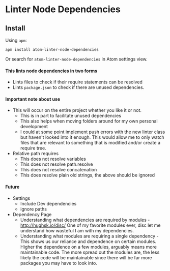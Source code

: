 # Linter Node Dependencies

## Install

Using `apm`:

```
apm install atom-linter-node-dependencies
```

Or search for `atom-linter-node-dependencies` in Atom settings view.

#### This lints node dependencies in two forms
- Lints files to check if their require statements can be resolved
- Lints `package.json` to check if there are unused dependencies.

#### Important note about use
- This will occur on the entire project whether you like it or not.
  - This is in part to facilitate unused dependencies
  - This also helps when moving folders around for my own personal development
  - I could at some point implement push errors with the new linter class but haven't looked into it enough. This would allow me to only watch files that are relevant to something that is modified and/or create a require tree.
- Relative path requires
  - This does not resolve variables
  - This does not resolve path.resolve
  - This does not resolve concatenation
  - This does resolve plain old strings, the above should be ignored

#### Future

- Settings
  - Include Dev dependencies
  - ignore paths
- Dependency Page
  - Understanding what dependencies are required by modules - http://hughsk.io/disc/ One of my favorite modules ever, disc let me understand how wasteful I am with my dependencies.
  - Understanding what modules are requiring a single dependency - This shows us our reliance and dependence on certain modules. Higher the dependence on a few modules, arguably means more maintainable code. The more spread out the modules are, the less likely the code will be maintainable since there will be far more packages you may have to look into.
